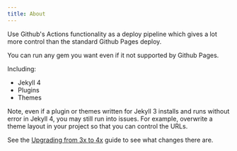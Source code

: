 ```yaml
---
title: About
---
```


Use Github's Actions functionality as a deploy pipeline which gives a lot more control than the standard Github Pages deploy.

You can run any gem you want even if it not supported by Github Pages.

Including:

- Jekyll 4
- Plugins
- Themes

Note, even if a plugin or themes written for Jekyll 3 installs and runs without error in Jekyll 4, you may still run into issues. For example, overwrite a theme layout in your project so that you can control the URLs.

See the [Upgrading from 3x to 4x](https://jekyllrb.com/docs/upgrading/3-to-4/) guide to see what changes there are.
